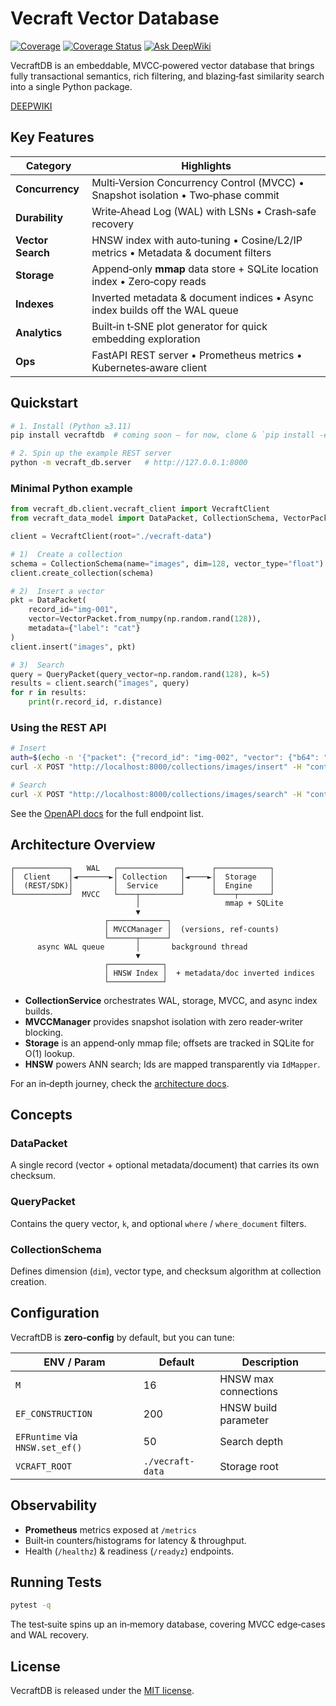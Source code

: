 # Vecraft Vector Database

[![Coverage](https://sonarcloud.io/api/project_badges/measure?project=ynyeh0221_vecraft&metric=coverage)](https://sonarcloud.io/summary/new_code?id=ynyeh0221_vecraft)
[![Coverage Status](https://coveralls.io/repos/github/ynyeh0221/vecraft/badge.svg?branch=main)](https://coveralls.io/github/ynyeh0221/vecraft?branch=main)
[![Ask DeepWiki](https://deepwiki.com/badge.svg)](https://deepwiki.com/ynyeh0221/vecraft-vector-database)

VecraftDB is an embeddable, MVCC‑powered vector database that brings fully transactional semantics, rich filtering, and blazing‑fast similarity search into a single Python package.

[DEEPWIKI](https://deepwiki.com/ynyeh0221/vecraft-vector-database)



## Key Features

| Category          | Highlights                                                                       |
| ----------------- | -------------------------------------------------------------------------------- |
| **Concurrency**   | Multi‑Version Concurrency Control (MVCC) • Snapshot isolation • Two‑phase commit |
| **Durability**    | Write‑Ahead Log (WAL) with LSNs • Crash‑safe recovery                            |
| **Vector Search** | HNSW index with auto‑tuning • Cosine/L2/IP metrics • Metadata & document filters |
| **Storage**       | Append‑only **mmap** data store + SQLite location index • Zero‑copy reads        |
| **Indexes**       | Inverted metadata & document indices • Async index builds off the WAL queue      |
| **Analytics**     | Built‑in t‑SNE plot generator for quick embedding exploration                    |
| **Ops**           | FastAPI REST server • Prometheus metrics • Kubernetes‑aware client               |



## Quickstart

```bash
# 1. Install (Python ≥3.11)
pip install vecraftdb  # coming soon – for now, clone & `pip install -e .`

# 2. Spin up the example REST server
python -m vecraft_db.server   # http://127.0.0.1:8000
```

### Minimal Python example

```python
from vecraft_db.client.vecraft_client import VecraftClient
from vecraft_data_model import DataPacket, CollectionSchema, VectorPacket

client = VecraftClient(root="./vecraft-data")

# 1️)  Create a collection
schema = CollectionSchema(name="images", dim=128, vector_type="float")
client.create_collection(schema)

# 2️)  Insert a vector
pkt = DataPacket(
    record_id="img-001",
    vector=VectorPacket.from_numpy(np.random.rand(128)),
    metadata={"label": "cat"}
)
client.insert("images", pkt)

# 3️)  Search
query = QueryPacket(query_vector=np.random.rand(128), k=5)
results = client.search("images", query)
for r in results:
    print(r.record_id, r.distance)
```

### Using the REST API

```bash
# Insert
auth=$(echo -n '{"packet": {"record_id": "img-002", "vector": {"b64": "..."}, "metadata": {"label": "dog"}}}' | jq -sRr @uri)
curl -X POST "http://localhost:8000/collections/images/insert" -H "content-type: application/json" -d "$auth"

# Search
curl -X POST "http://localhost:8000/collections/images/search" -H "content-type: application/json" -d @search.json
```

See the [OpenAPI docs](http://localhost:8000/docs) for the full endpoint list.



## Architecture Overview

```
┌────────────┐   WAL   ┌──────────────┐      ┌────────────┐
│  Client    │◄───────►│ Collection   │◄────►│  Storage   │
│  (REST/SDK)│         │  Service     │      │  Engine    │
└────────────┘  MVCC   └────┬─────────┘      └────┬───────┘
                            │                   mmap + SQLite
                            ▼
                     ┌─────────────┐
                     │ MVCCManager │  (versions, ref‑counts)
                     └──────┬──────┘
      async WAL queue       │       background thread
                            ▼
                     ┌────────────┐
                     │ HNSW Index │  + metadata/doc inverted indices
                     └────────────┘
```

* **CollectionService** orchestrates WAL, storage, MVCC, and async index builds.
* **MVCCManager** provides snapshot isolation with zero reader‑writer blocking.
* **Storage** is an append‑only mmap file; offsets are tracked in SQLite for O(1) lookup.
* **HNSW** powers ANN search; Ids are mapped transparently via `IdMapper`.

For an in‑depth journey, check the [architecture docs](./docs/architecture.md).


## Concepts

### DataPacket

A single record (vector + optional metadata/document) that carries its own checksum.

### QueryPacket

Contains the query vector, `k`, and optional `where` / `where_document` filters.

### CollectionSchema

Defines dimension (`dim`), vector type, and checksum algorithm at collection creation.



## Configuration

VecraftDB is **zero‑config** by default, but you can tune:

| ENV / Param                     | Default          | Description          |
| ------------------------------- | ---------------- | -------------------- |
| `M`                             | 16               | HNSW max connections |
| `EF_CONSTRUCTION`               | 200              | HNSW build parameter |
| `EFRuntime` via `HNSW.set_ef()` | 50               | Search depth         |
| `VCRAFT_ROOT`                   | `./vecraft-data` | Storage root         |



## Observability

* **Prometheus** metrics exposed at `/metrics`
* Built‑in counters/histograms for latency & throughput.
* Health (`/healthz`) & readiness (`/readyz`) endpoints.



## Running Tests

```bash
pytest -q
```

The test‑suite spins up an in‑memory database, covering MVCC edge‑cases and WAL recovery.



## License

VecraftDB is released under the [MIT license](https://github.com/ynyeh0221/vecraft-vector-database/blob/main/LICENSE).

